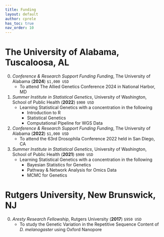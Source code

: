 ```yaml
---
title: Funding
layout: default
author: cprele
has_toc: true
nav_order: 10
---
```


# The University of Alabama, Tuscaloosa, AL

0. _Conference & Research Support Funding Funding_, The University of Alabama (**2024**) `$1,000 USD`
	- To attend The Allied Genetics Conference 2024 in National Harbor, MD
0. _Summer Institute in Statistical Genetics_, University of Washington, School of Public Health (**2022**) `$900 USD`
	- Learning Statistical Genetics with a concentration in the following
		- Introduction to R
		- Statistical Genetics
		- Computational Pipeline for WGS Data
0. _Conference & Research Support Funding Funding_, The University of Alabama (**2022**) `$1,000 USD`
	- To attend the 63rd Drosophila Conference 2022 held in San Diego, CA
0. _Summer Institute in Statistical Genetics_, University of Washington, School of Public Health (**2021**) `$900 USD`
	- Learning Statistical Genetics with a concentration in the following
		- Bayesian Statistics for Genetics
		- Pathway & Network Analysis for Omics Data
		- MCMC for Genetics

# Rutgers University, New Brunswick, NJ

0. _Aresty Research Fellowship_, Rutgers University (**2017**) `$950 USD`
	- To study the Genetic Variation in the Repetitive Sequence Content of _D. melanogaster_ using Oxford Nanopore
